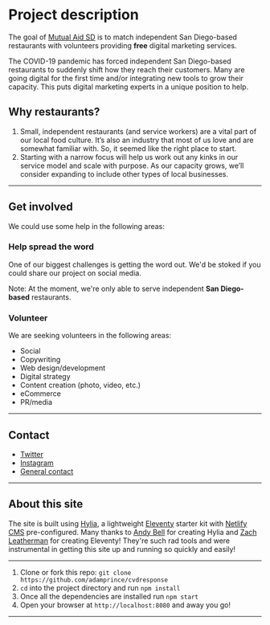 # Project description

The goal of [Mutual Aid SD](https://mutualaidsd.com/) is to match independent San Diego-based restaurants with volunteers providing **free** digital marketing services.

The COVID-19 pandemic has forced independent San Diego-based restaurants to suddenly shift how they reach their customers. Many are going digital for the first time and/or integrating new tools to grow their capacity. This puts digital marketing experts in a unique position to help.

## Why restaurants?
1. Small, independent restaurants (and service workers) are a vital part of our local food culture. It’s also an industry that most of us love and are somewhat familiar with. So, it seemed like the right place to start.
2. Starting with a narrow focus will help us work out any kinks in our service model and scale with purpose. As our capacity grows, we’ll consider expanding to include other types of local businesses.

---

## Get involved

We could use some help in the following areas:

### Help spread the word

One of our biggest challenges is getting the word out. We'd be stoked if you could share our project on social media.

Note: At the moment, we're only able to serve independent **San Diego-based** restaurants.

### Volunteer

We are seeking volunteers in the following areas:

- Social
- Copywriting
- Web design/development
- Digital strategy
- Content creation (photo, video, etc.)
- eCommerce
- PR/media

---

## Contact

- [Twitter](https://mutualaidsd.com/)
- [Instagram](https://mutualaidsd.com/)
- [General contact](https://mutualaidsd.com/contact/)

---

## About this site

The site is built using [Hylia](https://github.com/hankchizljaw/hylia), a lightweight [Eleventy](https://11ty.io) starter kit with [Netlify CMS](https://www.netlifycms.org/) pre-configured. Many thanks to [Andy Bell](https://twitter.com/hankchizljaw/) for creating Hylia and [Zach Leatherman](https://twitter.com/zachleat) for creating Eleventy! They're such rad tools and were instrumental in getting this site up and running so quickly and easily!

---

1. Clone or fork this repo: `git clone https://github.com/adamprince/cvdresponse`
2. `cd` into the project directory and run `npm install`
3. Once all the dependencies are installed run `npm start`
4. Open your browser at `http://localhost:8080` and away you go!

---
